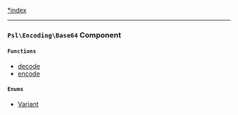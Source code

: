 <!--
    This markdown file was generated using `docs/documenter.php`.

    Any edits to it will likely be lost.
-->

[*index](./../README.md)

---

### `Psl\Encoding\Base64` Component

#### `Functions`

- [decode](./../../src/Psl/Encoding/Base64/decode.php#L34)
- [encode](./../../src/Psl/Encoding/Base64/encode.php#L16)

#### `Enums`

- [Variant](./../../src/Psl/Encoding/Base64/Variant.php#L7)


